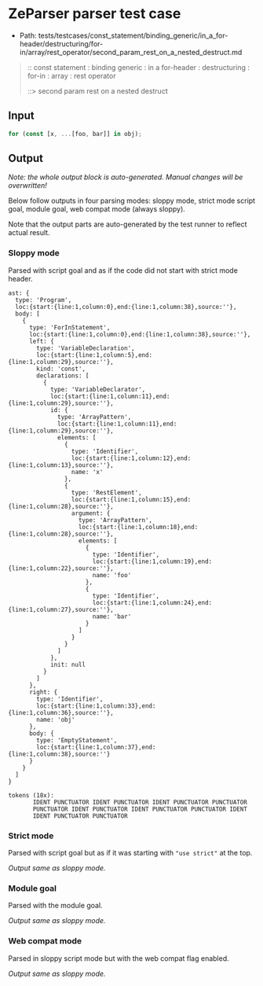 # ZeParser parser test case

- Path: tests/testcases/const_statement/binding_generic/in_a_for-header/destructuring/for-in/array/rest_operator/second_param_rest_on_a_nested_destruct.md

> :: const statement : binding generic : in a for-header : destructuring : for-in : array : rest operator
>
> ::> second param rest on a nested destruct

## Input

`````js
for (const [x, ...[foo, bar]] in obj);
`````

## Output

_Note: the whole output block is auto-generated. Manual changes will be overwritten!_

Below follow outputs in four parsing modes: sloppy mode, strict mode script goal, module goal, web compat mode (always sloppy).

Note that the output parts are auto-generated by the test runner to reflect actual result.

### Sloppy mode

Parsed with script goal and as if the code did not start with strict mode header.

`````
ast: {
  type: 'Program',
  loc:{start:{line:1,column:0},end:{line:1,column:38},source:''},
  body: [
    {
      type: 'ForInStatement',
      loc:{start:{line:1,column:0},end:{line:1,column:38},source:''},
      left: {
        type: 'VariableDeclaration',
        loc:{start:{line:1,column:5},end:{line:1,column:29},source:''},
        kind: 'const',
        declarations: [
          {
            type: 'VariableDeclarator',
            loc:{start:{line:1,column:11},end:{line:1,column:29},source:''},
            id: {
              type: 'ArrayPattern',
              loc:{start:{line:1,column:11},end:{line:1,column:29},source:''},
              elements: [
                {
                  type: 'Identifier',
                  loc:{start:{line:1,column:12},end:{line:1,column:13},source:''},
                  name: 'x'
                },
                {
                  type: 'RestElement',
                  loc:{start:{line:1,column:15},end:{line:1,column:28},source:''},
                  argument: {
                    type: 'ArrayPattern',
                    loc:{start:{line:1,column:18},end:{line:1,column:28},source:''},
                    elements: [
                      {
                        type: 'Identifier',
                        loc:{start:{line:1,column:19},end:{line:1,column:22},source:''},
                        name: 'foo'
                      },
                      {
                        type: 'Identifier',
                        loc:{start:{line:1,column:24},end:{line:1,column:27},source:''},
                        name: 'bar'
                      }
                    ]
                  }
                }
              ]
            },
            init: null
          }
        ]
      },
      right: {
        type: 'Identifier',
        loc:{start:{line:1,column:33},end:{line:1,column:36},source:''},
        name: 'obj'
      },
      body: {
        type: 'EmptyStatement',
        loc:{start:{line:1,column:37},end:{line:1,column:38},source:''}
      }
    }
  ]
}

tokens (18x):
       IDENT PUNCTUATOR IDENT PUNCTUATOR IDENT PUNCTUATOR PUNCTUATOR
       PUNCTUATOR IDENT PUNCTUATOR IDENT PUNCTUATOR PUNCTUATOR IDENT
       IDENT PUNCTUATOR PUNCTUATOR
`````

### Strict mode

Parsed with script goal but as if it was starting with `"use strict"` at the top.

_Output same as sloppy mode._

### Module goal

Parsed with the module goal.

_Output same as sloppy mode._

### Web compat mode

Parsed in sloppy script mode but with the web compat flag enabled.

_Output same as sloppy mode._
